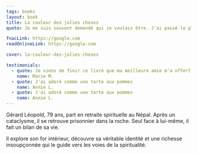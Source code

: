 ```yaml
---
tags: books
layout: book
title: La couleur des jolies choses
quote: Je me suis souvent demandé qui je voulais être. J'ai passé le plus clair de mon temps à chercher qui j'étais. A l'image d'un enfant qui s'entête, j'ai testé des choses. J'ai rempli ma vie, j'ai consommé. J'ai couru après les choses. J'ai oublié de vivre.

fnacLink: https://google.com
readOnlineLink: https://google.com

cover: la-couleur-des-jolies-choses

testimonials:
  - quote: Je viens de finir ce livre que ma meilleure amie m'a offert. Elle me disait que je n'avais pas forcément le bon mindset pour le lire car je suis triste en ce moment. Au contraire c'est le livre dont j'avais besoin ! J'ai une grosse préférence pour les livres spirituels donc c'était parfait. Même si j'ai beaucoup pleuré. Je suis sensible en ce moment, mais mes livres favoris sont ceux qui me bouleversent et celui-ci fait franchement partie de mes lectures favorites de l'nnée, donc merci pour cela.
    name: Marie M.
  - quote: J'ai adoré comme une tarte aux pommes
    name: Annie L.
  - quote: J'ai adoré comme une tarte aux pommes
    name: Annie L.
---
```


Gérard Léopold, 79 ans, part en retraite spirituelle au Népal. Après un cataclysme, il se retrouve prisonnier dans la roche. Seul face à lui-même, il fait un bilan de sa vie.

Il explore son for intérieur, découvre sa véritable identité et une richesse insoupçonnée qui le guide vers les voies de la spiritualité.

